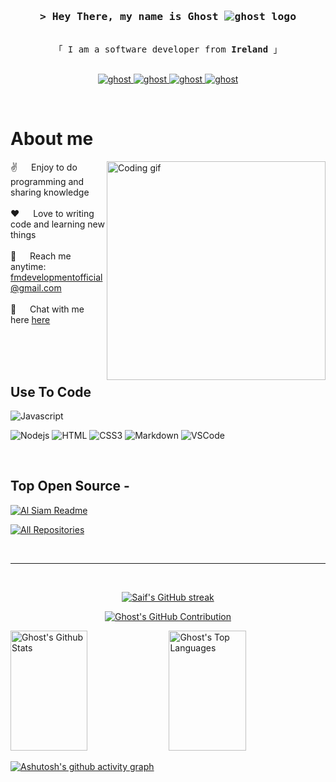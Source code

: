 <!-- Intro  -->
<h3 align="center">
        <samp>&gt; Hey There, my name is Ghost
                <!-- <b><a target="_blank" href="https://fivemdevelopment.myshopify.com/">Ghost</a></b> -->
                <img src="https://img.shields.io/badge/Ghost-000?style=for-the-badge&logo=ghost&logoColor=yellow" alt="ghost logo" />
        </samp>
</h3>


<p align="center"> 
  <samp>
    <br>
    「 I am a software developer from <b>Ireland</b> 」
    <br>
    <br>
  </samp>
</p>

<p align="center">
 <a href="https://fivemdevelopment.myshopify.com" target="blank">
  <img src="https://img.shields.io/badge/Website-252626?style=for-the-badge&logo=medium&logoColor=white" alt="ghost" />
 </a>
 <a href="https://fivemdevelopment.tebex.io/" target="_blank">
  <img src="https://img.shields.io/badge/Tebex-0077B5?style=for-the-badge&logo=tebex&logoColor=white" alt="ghost"/>
 </a>
 <!-- <a href="https://dev.to/Gh0st102" target="_blank">
  <img src="https://img.shields.io/badge/dev.to-0A0A0A?style=for-the-badge&logo=dev.to&logoColor=white" alt="ghost" />
 </a> -->
 <!-- <a href="https://x.com/FM_Networks" target="_blank">
  <img src="https://img.shields.io/badge/Twitter-1DA1F2?style=for-the-badge&logo=twitter&logoColor=white" />
 </a> -->
 <a href="https://fivemdevelopment.myshopify.com/" target="_blank">
  <img src="https://img.shields.io/badge/shopify-17bd54?style=for-the-badge&logo=shopify&logoColor=white" alt="ghost" />
 </a> 
 <a href="https://discord.gg/z32cZuVFPu" target="_blank">
  <img src="https://img.shields.io/badge/Discord-252626?&style=for-the-badge&logo=discord&logoColor=white" alt="ghost"  />
  </a> 
</p>
<br />

<!-- About Section -->
 # About me
 
<p>
 <img align="right" width="350" src="/assets/programmer.gif" alt="Coding gif" />
  
 ✌️ &emsp; Enjoy to do programming and sharing knowledge <br/><br/>
 ❤️ &emsp; Love to writing code and learning new things<br/><br/>
 📧 &emsp; Reach me anytime: fmdevelopmentofficial@gmail.com<br/><br/>
 💬 &emsp; Chat with me here [here](https://discord.gg/z32cZuVFPu)

</p>

<br/>
<br/>
<br/>

## Use To Code

![Javascript](https://img.shields.io/badge/Javascript-F0DB4F?style=for-the-badge&labelColor=black&logo=javascript&logoColor=F0DB4F)
<!-- ![Typescript](https://img.shields.io/badge/Typescript-007acc?style=for-the-badge&labelColor=black&logo=typescript&logoColor=007acc) -->
<!-- ![React](https://img.shields.io/badge/-React-61DBFB?style=for-the-badge&labelColor=black&logo=react&logoColor=61DBFB) -->
![Nodejs](https://img.shields.io/badge/Nodejs-3C873A?style=for-the-badge&labelColor=black&logo=node.js&logoColor=3C873A)
![HTML](https://img.shields.io/badge/HTML5-E34F26?style=for-the-badge&logo=html5&logoColor=white)
![CSS3](https://img.shields.io/badge/CSS3-1572B6?style=for-the-badge&logo=css3&logoColor=white)
![Markdown](https://img.shields.io/badge/Markdown-000000?style=for-the-badge&logo=markdown&logoColor=white)
![VSCode](https://img.shields.io/badge/Visual_Studio-0078d7?style=for-the-badge&logo=visual%20studio&logoColor=white)
<!-- ![Git](https://img.shields.io/badge/Git-F05032?style=for-the-badge&logo=git&logoColor=white) -->
<!-- ![Next.js](https://img.shields.io/badge/next.js-000000?style=for-the-badge&logo=nextdotjs&logoColor=white) -->
<!-- ![React Native](https://img.shields.io/badge/React_Native-20232A?style=for-the-badge&logo=react&logoColor=61DAFB) -->
<!-- ![Express.js](https://img.shields.io/badge/Express.js-000000?style=for-the-badge&logo=express&logoColor=white) -->
<!-- ![MongoDB](https://img.shields.io/badge/MongoDB-4EA94B?style=for-the-badge&logo=mongodb&logoColor=white) -->
<!-- ![SASS Badge](https://img.shields.io/badge/Sass-CC6699?style=for-the-badge&logo=sass&logoColor=white) -->
<!-- ![Ant-Design](https://img.shields.io/badge/AntDesign-0170FE?style=for-the-badge&logo=antdesign&logoColor=white) -->
<!-- ![Tailwind](https://img.shields.io/badge/Tailwind_CSS-092749?style=for-the-badge&logo=tailwindcss&logoColor=06B6D4&labelColor=000000) -->
<!-- ![Bootstrap](https://img.shields.io/badge/Bootstrap-563D7C?style=for-the-badge&logo=bootstrap&logoColor=white) -->
<!-- ![Strapi](https://img.shields.io/badge/strapi-2E7EEA?style=for-the-badge&logo=strapi&logoColor=white) -->
<!-- ![Redux](https://img.shields.io/badge/Redux-593D88?style=for-the-badge&logo=redux&logoColor=white) -->
<!-- ![React Query](https://img.shields.io/badge/-React_Query-FF4154?style=for-the-badge&logo=react%20query&logoColor=white) -->

<br/>

## Top Open Source -
<!-- [![Web Projects](https://github-readme-stats.vercel.app/api/pin/?username=Gh0st102&repo=web-projects&border_color=7F3FBF&bg_color=0D1117&title_color=C9D1D9&text_color=8B949E&icon_color=7F3FBF)](https://github.com/Gh0st102/web-projects) -->
<!-- [![Al Folio](https://github-readme-stats.vercel.app/api/pin/?username=Gh0st102&repo=al-folio&border_color=7F3FBF&bg_color=0D1117&title_color=C9D1D9&text_color=8B949E&icon_color=7F3FBF)](https://github.com/Gh0st102/al-folio) -->
[![Al Siam Readme](https://github-readme-stats.vercel.app/api/pin/?username=Gh0st102&repo=Gh0st102&border_color=7F3FBF&bg_color=0D1117&title_color=C9D1D9&text_color=8B949E&icon_color=7F3FBF)](https://github.com/Gh0st102/Gh0st102)
<!-- [![Al Siam Teminal](https://github-readme-stats.vercel.app/api/pin/?username=Gh0st102&repo=Gh0st102.github.io&border_color=7F3FBF&bg_color=0D1117&title_color=C9D1D9&text_color=8B949E&icon_color=7F3FBF)](https://github.com/Gh0st102/Gh0st102.github.io) -->

<p align="left">
  <a href="https://github.com/Gh0st102?tab=repositories" target="_blank"><img alt="All Repositories" title="All Repositories" src="https://img.shields.io/badge/-All%20Repos-2962FF?style=for-the-badge&logo=koding&logoColor=white"/></a>
</p>

<br/>
<hr/>
<br/>

<p align="center">
  <a href="https://github.com/Gh0st102">
    <img src="https://github-readme-streak-stats.herokuapp.com/?user=Gh0st102&theme=radical&border=7F3FBF&background=0D1117" alt="Saif's GitHub streak"/>
  </a>
</p>

<p align="center">
  <a href="https://github.com/Gh0st102">
    <img src="https://github-profile-summary-cards.vercel.app/api/cards/profile-details?username=Gh0st102&theme=radical" alt="Ghost's GitHub Contribution"/>
  </a>
</p>

<a> 
    <a href="https://github.com/Gh0st102"><img alt="Ghost's Github Stats" src="https://denvercoder1-github-readme-stats.vercel.app/api?username=Gh0st102&show_icons=true&count_private=true&theme=react&border_color=7F3FBF&bg_color=0D1117&title_color=F85D7F&icon_color=F8D866" height="192px" width="49.5%"/></a>
  <a href="https://github.com/Gh0st102"><img alt="Ghost's Top Languages" src="https://denvercoder1-github-readme-stats.vercel.app/api/top-langs/?username=Gh0st102&langs_count=8&layout=compact&theme=react&border_color=7F3FBF&bg_color=0D1117&title_color=F85D7F&icon_color=F8D866" height="192px" width="49.5%"/></a>
  <br/>
</a>

[![Ashutosh's github activity graph](https://github-readme-activity-graph.vercel.app/graph?username=Gh0st102&bg_color=6d5379&color=000000&line=a204dc&point=403d3d&area=true&hide_border=true)](https://github.com/ashutosh00710/github-readme-activity-graph)
